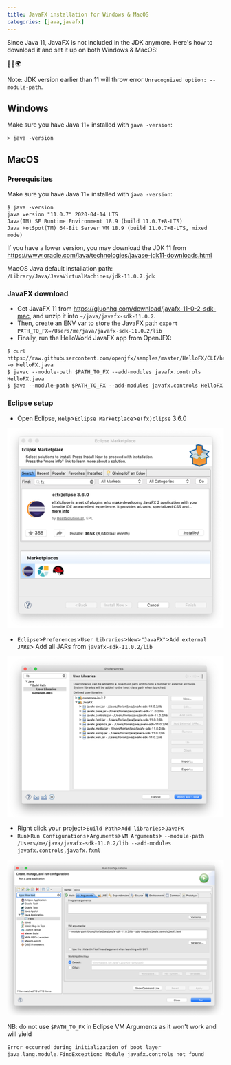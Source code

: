 ```yaml
---
title: JavaFX installation for Windows & MacOS
categories: [java,javafx]
---
```


Since Java 11, JavaFX is not included in the JDK anymore. Here's how to download it and set it up on both Windows & MacOS!

<p class="text-center">🐍👑🌍</p>

<!--more-->

Note: JDK version earlier than 11 will throw error `Unrecognized option: --module-path`.

## Windows
Make sure you have Java 11+ installed with `java -version`:
```console
> java -version

```

## MacOS

### Prerequisites
Make sure you have Java 11+ installed with `java -version`:
```console
$ java -version
java version "11.0.7" 2020-04-14 LTS
Java(TM) SE Runtime Environment 18.9 (build 11.0.7+8-LTS)
Java HotSpot(TM) 64-Bit Server VM 18.9 (build 11.0.7+8-LTS, mixed mode)
```

If you have a lower version, you may download the JDK 11 from https://www.oracle.com/java/technologies/javase-jdk11-downloads.html

MacOS Java default installation path: `/Library/Java/JavaVirtualMachines/jdk-11.0.7.jdk`

### JavaFX download
- Get JavaFX 11 from https://gluonhq.com/download/javafx-11-0-2-sdk-mac, and unzip it into `~/java/javafx-sdk-11.0.2`.
- Then, create an ENV var to store the JavaFX path `export PATH_TO_FX=/Users/me/java/javafx-sdk-11.0.2/lib`
- Finally, run the HelloWorld JavaFX app from OpenJFX:
```console
$ curl https://raw.githubusercontent.com/openjfx/samples/master/HelloFX/CLI/hellofx/HelloFX.java -o HelloFX.java
$ javac --module-path $PATH_TO_FX --add-modules javafx.controls HelloFX.java
$ java --module-path $PATH_TO_FX --add-modules javafx.controls HelloFX
``` 

### Eclipse setup
- Open Eclipse, `Help`>`Eclipse Marketplace`>`e(fx)clipse` 3.6.0

![](/assets/images/2020/eclipse-javafx-marketplace.png)

- `Eclipse`>`Preferences`>`User Libraries`>`New`>`"JavaFX"`>`Add external JARs`> Add all JARs from `javafx-sdk-11.0.2/lib`

![](/assets/images/2020/eclipse-javafx-user-libraries.png)

- Right click your project>`Build Path`>`Add libraries`>`JavaFX`
- `Run`>`Run Configurations`>`Arguments`>`VM Arguments`> `--module-path /Users/me/java/javafx-sdk-11.0.2/lib --add-modules javafx.controls,javafx.fxml`

![](/assets/images/2020/eclipse-javafx-run-configuration.png)

NB: do not use `$PATH_TO_FX` in Eclipse VM Arguments as it won't work and will yield
``` console
Error occurred during initialization of boot layer
java.lang.module.FindException: Module javafx.controls not found
```
